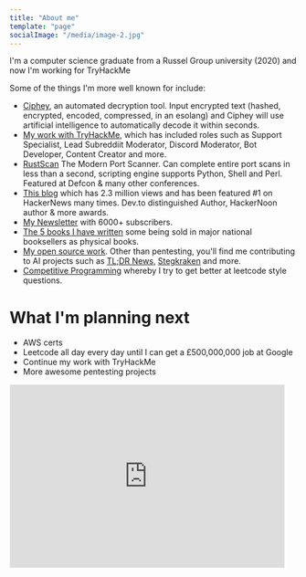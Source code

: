 ```yaml
---
title: "About me"
template: "page"
socialImage: "/media/image-2.jpg"
---
```


I'm a computer science graduate from a Russel Group university (2020) and now I'm working for TryHackMe

Some of the things I'm more well known for include:

* [Ciphey](https://github.com/Ciphey/Ciphey), an automated decryption tool. Input encrypted text (hashed, encrypted, encoded, compressed, in an esolang) and Ciphey will use artificial intelligence to automatically decode it within seconds.
* [My work with TryHackMe](https://www.reddit.com/user/beesec), which has included roles such as Support Specialist, Lead Subreddiit Moderator, Discord Moderator, Bot Developer, Content Creator and more.
* [RustScan](https://github.com/RustScan/RustScan) The Modern Port Scanner. Can complete entire port scans in less than a second, scripting engine supports Python, Shell and Perl. Featured at Defcon & many other conferences.
* [This blog](https://polymath.cloud/) which has 2.3 million views and has been featured #1 on HackerNews many times. Dev.to distinguished Author, HackerNoon author & more awards.
* [My Newsletter](https://polymath.cloud/category/technologically-clairvoyant) with 6000+ subscribers.
* [The 5 books I have written](https://polymath.cloud/category/ebook/) some being sold in major national booksellers as physical books.
* [My open source work](https://github.com/bee-san). Other than pentesting, you'll find me contributing to AI projects such as [TL;DR News](https://github.com/bee-san/tldr-News), [Stegkraken](https://github.com/StegKraken/StegKraken) and more.
* [Competitive Programming](https://binarysearch.com/@/beesan) whereby I try to get better at leetcode style questions.

# What I'm planning next

* AWS certs
* Leetcode all day every day until I can get a £500,000,000 job at Google
* Continue my work with TryHackMe
* More awesome pentesting projects

<iframe src="https://bees.substack.com/embed" width="480" height="320" style="border:1px solid #EEE; background:white;" frameborder="0" scrolling="no"></iframe>